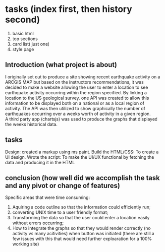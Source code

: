 # tasks (index first, then history second)
1. basic html
2. top sections
3. card list( just one)
4. style page

## Introduction (what project is about)
I originally set out to produce a site showing recent earthquake activity on a ARCGIS MAP but based on the instructors recommendations, it was decided to make a website allowing the user to enter a location to see earthquake activity occurring within the region specified. By linking a location to the US geological survey. one API was created to allow this information to be displayed  both on a national or as a local region of activity. The API was then utilized to show graphically the number of earthquakes occurring over a weeks worth of activity in a given region.  
A third party app (chartsjs) was used to produce the graphs that displayed the weeks historical data.

## tasks
Design: created a markup using ms paint.
Build the HTML/CSS: To create a UI design.
Wrote the script: To make the UI/UX functional by fetching the data and producing it in the HTML

## conclusion (how well did we accomplish the task and any pivot or change of features)
Specific areas that were time consuming:
1) Aquiring a code outline so that the information could efficiently run;
2) converting UNIX time to a user friendly format;
3) Transforming the data so that the user could enter a location easily without errors occurring;
4) How to integrate the graphs so that they would render correctly (no activity vs many acitivities) when button was initiated (there are still a few issues with this that would need further exploaration for a 100% working site)
